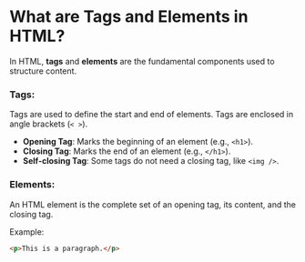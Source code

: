 # What are Tags and Elements in HTML?

In HTML, **tags** and **elements** are the fundamental components used to structure content.

### Tags:
Tags are used to define the start and end of elements. 
Tags are enclosed in angle brackets (`< >`).

- **Opening Tag**: Marks the beginning of an element (e.g., `<h1>`).
- **Closing Tag**: Marks the end of an element (e.g., `</h1>`).
- **Self-closing Tag**: Some tags do not need a closing tag, like `<img />`.

### Elements:

An HTML element is the complete set of an opening tag, its content, and the closing tag.

Example:
```html
<p>This is a paragraph.</p>
